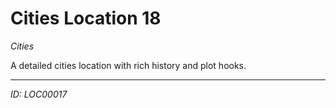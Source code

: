 # Cities Location 18

*Cities*

A detailed cities location with rich history and plot hooks.

---
*ID: LOC00017*